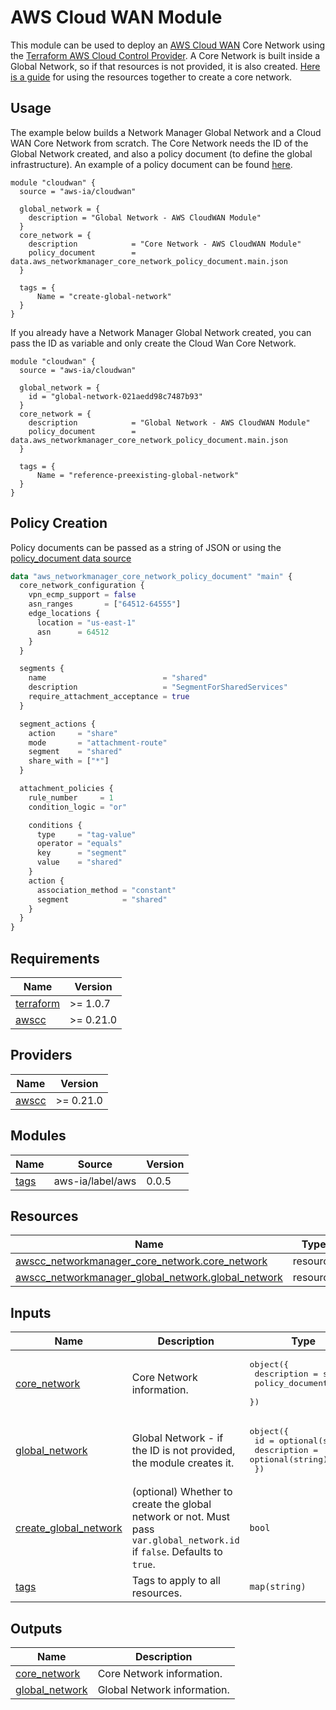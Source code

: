 <!-- BEGIN_TF_DOCS -->
# AWS Cloud WAN Module

This module can be used to deploy an [AWS Cloud WAN](https://docs.aws.amazon.com/vpc/latest/cloudwan/what-is-cloudwan.html) Core Network using the [Terraform AWS Cloud Control Provider](https://github.com/hashicorp/terraform-provider-awscc). A Core Network is built inside a Global Network, so if that resources is not provided, it is also created. [Here is a guide](https://registry.terraform.io/providers/hashicorp/aws/latest/docs/guides/using-aws-with-awscc-provider) for using the resources together to create a core network.

## Usage

The example below builds a Network Manager Global Network and a Cloud WAN Core Network from scratch. The Core Network needs the ID of the Global Network created, and also a policy document (to define the global infrastructure). An example of a policy document can be found [here](https://github.com/aws-ia/terraform-aws-cloudwan/blob/61f2261fc753dca2317b7c8b3973180894d8876e/examples/with_globalnetwork/main.tf#L29-L67).

```hcl
module "cloudwan" {
  source = "aws-ia/cloudwan"

  global_network = {
    description = "Global Network - AWS CloudWAN Module"
  }
  core_network = {
    description            = "Core Network - AWS CloudWAN Module"
    policy_document        = data.aws_networkmanager_core_network_policy_document.main.json
  }

  tags = {
      Name = "create-global-network"
  }
}
```

If you already have a Network Manager Global Network created, you can pass the ID as variable and only create the Cloud Wan Core Network.

```hcl
module "cloudwan" {
  source = "aws-ia/cloudwan"

  global_network = {
    id = "global-network-021aedd98c7487b93"
  }
  core_network = {
    description            = "Global Network - AWS CloudWAN Module"
    policy_document        = data.aws_networkmanager_core_network_policy_document.main.json
  }

  tags = {
      Name = "reference-preexisting-global-network"
  }
}
```

## Policy Creation

Policy documents can be passed as a string of JSON or using the [policy\_document data source](https://registry.terraform.io/providers/hashicorp/aws/latest/docs/data-sources/networkmanager_core_network_policy_document)

```terraform
data "aws_networkmanager_core_network_policy_document" "main" {
  core_network_configuration {
    vpn_ecmp_support = false
    asn_ranges       = ["64512-64555"]
    edge_locations {
      location = "us-east-1"
      asn      = 64512
    }
  }

  segments {
    name                          = "shared"
    description                   = "SegmentForSharedServices"
    require_attachment_acceptance = true
  }

  segment_actions {
    action     = "share"
    mode       = "attachment-route"
    segment    = "shared"
    share_with = ["*"]
  }

  attachment_policies {
    rule_number     = 1
    condition_logic = "or"

    conditions {
      type     = "tag-value"
      operator = "equals"
      key      = "segment"
      value    = "shared"
    }
    action {
      association_method = "constant"
      segment            = "shared"
    }
  }
}
```

## Requirements

| Name | Version |
|------|---------|
| <a name="requirement_terraform"></a> [terraform](#requirement\_terraform) | >= 1.0.7 |
| <a name="requirement_awscc"></a> [awscc](#requirement\_awscc) | >= 0.21.0 |

## Providers

| Name | Version |
|------|---------|
| <a name="provider_awscc"></a> [awscc](#provider\_awscc) | >= 0.21.0 |

## Modules

| Name | Source | Version |
|------|--------|---------|
| <a name="module_tags"></a> [tags](#module\_tags) | aws-ia/label/aws | 0.0.5 |

## Resources

| Name | Type |
|------|------|
| [awscc_networkmanager_core_network.core_network](https://registry.terraform.io/providers/hashicorp/awscc/latest/docs/resources/networkmanager_core_network) | resource |
| [awscc_networkmanager_global_network.global_network](https://registry.terraform.io/providers/hashicorp/awscc/latest/docs/resources/networkmanager_global_network) | resource |

## Inputs

| Name | Description | Type | Default | Required |
|------|-------------|------|---------|:--------:|
| <a name="input_core_network"></a> [core\_network](#input\_core\_network) | Core Network information. | <pre>object({<br>    description     = string<br>    policy_document = any<br>  })</pre> | n/a | yes |
| <a name="input_global_network"></a> [global\_network](#input\_global\_network) | Global Network - if the ID is not provided, the module creates it. | <pre>object({<br>    id          = optional(string)<br>    description = optional(string)<br>  })</pre> | n/a | yes |
| <a name="input_create_global_network"></a> [create\_global\_network](#input\_create\_global\_network) | (optional) Whether to create the global network or not. Must pass `var.global_network.id` if `false`. Defaults to `true`. | `bool` | `true` | no |
| <a name="input_tags"></a> [tags](#input\_tags) | Tags to apply to all resources. | `map(string)` | `{}` | no |

## Outputs

| Name | Description |
|------|-------------|
| <a name="output_core_network"></a> [core\_network](#output\_core\_network) | Core Network information. |
| <a name="output_global_network"></a> [global\_network](#output\_global\_network) | Global Network information. |
<!-- END_TF_DOCS -->